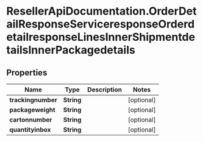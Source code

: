 # ResellerApiDocumentation.OrderDetailResponseServiceresponseOrderdetailresponseLinesInnerShipmentdetailsInnerPackagedetails

## Properties

Name | Type | Description | Notes
------------ | ------------- | ------------- | -------------
**trackingnumber** | **String** |  | [optional] 
**packageweight** | **String** |  | [optional] 
**cartonnumber** | **String** |  | [optional] 
**quantityinbox** | **String** |  | [optional] 


